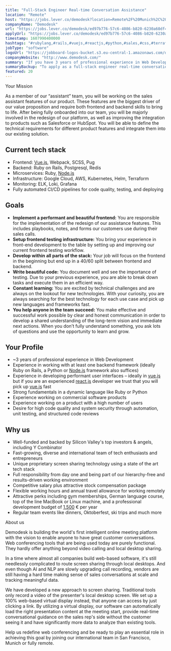 ```yaml
---
title: "Full-Stack Engineer Real-time Conversation Assistance"
location: "Remote"
host: "https://jobs.lever.co/demodesk?location=Remote%2F%20Munich%2C%20Germany"
companyName: "Demodesk"
url: "https://jobs.lever.co/demodesk/ed97b776-57c6-4086-b820-6230a60df4c3"
applyUrl: "https://jobs.lever.co/demodesk/ed97b776-57c6-4086-b820-6230a60df4c3/apply"
timestamp: 1607990400000
hashtags: "#rubylang,#rails,#vuejs,#reactjs,#python,#sales,#css,#terraform,#linux,#kubernetes,#aws,#content"
jobType: "software"
logoUrl: "https://jobboard-logos-bucket.s3.eu-central-1.amazonaws.com/demodesk"
companyWebsite: "http://www.demodesk.com/"
summary: "If you have 3 years of professional experience in Web Development, Demodesk is looking for someone with your skillset."
summaryBackup: "To apply as a full-stack engineer real-time conversation assistance at Demodesk, you preferably need to have some knowledge of: #rubylang, #rails, #python."
featured: 20
---
```


Your Mission 

As a member of our “assistant” team, you will be working on the sales assistant features of our product. These features are the biggest driver of our value proposition and require both frontend and backend skills to bring to life. After being fully onboarded into our team, you will be majorly involved in the redesign of our platform, as well as improving the integration to products such as Salesforce or HubSpot. You will be able to define the technical requirements for different product features and integrate them into our existing solution.

## Current tech stack

*   Frontend: [Vue.js](http://Vue.js), Webpack, SCSS, Pug
*   Backend: Ruby on Rails, Postgresql, Redis
*   Microservices: Ruby, [Node.js](http://Node.js)
*   Infrastructure: Google Cloud, AWS, Kubernetes, Helm, Terraform
*   Monitoring: ELK, Loki, Grafana
*   Fully automated CI/CD pipelines for code quality, testing, and deploying

## Goals

*   **Implement a performant and beautiful frontend:** You are responsible for the implementation of the redesign of our assistance features. This includes playbooks, notes, and forms our customers use during their sales calls.
*   **Setup frontend testing infrastructure:** You bring your experience in front-end development to the table by setting up and improving our current frontend testing workflow.
*   **Develop within all parts of the stack:** Your job will focus on the frontend in the beginning but end up in a 40/60 split between frontend and backend.
*   **Write beautiful code:** You document well and see the importance of testing. Due to your previous experience, you are able to break down tasks and execute them in an efficient way.
*   **Constant learning:** You are excited by technical challenges and are always on the lookout for new technologies. With your curiosity, you are always searching for the best technology for each use case and pick up new languages and frameworks fast.
*   **You help anyone in the team succeed:** You make effective and successful work possible by clear and honest communication in order to develop a shared understanding of the long-term vision and immediate next actions. When you don’t fully understand something, you ask lots of questions and use the opportunity to learn and grow.

## Your Profile

*   ~3 years of professional experience in Web Development
*   Experience in working with at least one backend framework (ideally Ruby on Rails, a Python or [Node.js](http://Node.js) framework also suffices)
*   Experience in developing performant user interfaces – ideally in [vue.js](http://vue.js) but if you are an experienced [react.js](http://react.js) developer we trust that you will pick up [vue.js](http://vue.js) fast
*   Strong fundamentals in a dynamic language like Ruby or Python
*   Experience working on commercial software products
*   Experience working on a product with a high number of users
*   Desire for high code quality and system security through automation, unit testing, and structured code reviews

## Why us

*   Well-funded and backed by Silicon Valley's top investors & angels, including Y Combinator
*   Fast-growing, diverse and international team of tech enthusiasts and entrepreneurs
*   Unique proprietary screen sharing technology using a state of the art tech stack
*   Full responsibility from day one and being part of our hierarchy-free and results-driven working environment
*   Competitive salary plus attractive stock compensation package
*   Flexible working hours and annual travel allowance for working remotely
*   Attractive perks including gym memberships, German language course, top of the line MacBook or Linux machine, and a professional development budget of [1.500](http://1.500) € per year
*   Regular team events like dinners, Oktoberfest, ski trips and much more

About us

Demodesk is building the world's first intelligent online meeting platform with the vision to enable anyone to have great customer conversations. Web conferencing tools that are being used today are purely functional. They hardly offer anything beyond video calling and local desktop sharing.

In a time where almost all companies build web-based software, it's still needlessly complicated to route screen sharing through local desktops. And even though AI and NLP are slowly upgrading call recording, vendors are still having a hard time making sense of sales conversations at scale and tracking meaningful data.

We have developed a new approach to screen sharing. Traditional tools only record a video of the presenter's local desktop screen. We set up a 100% web-based virtual display instead, that anyone can access by just clicking a link. By utilizing a virtual display, our software can automatically load the right presentation content at the meeting start, provide real-time conversational guidance on the sales rep's side without the customer seeing it and have significantly more data to analyze than existing tools.

Help us redefine web conferencing and be ready to play an essential role in achieving this goal by joining our international team in San Francisco, Munich or fully remote.
